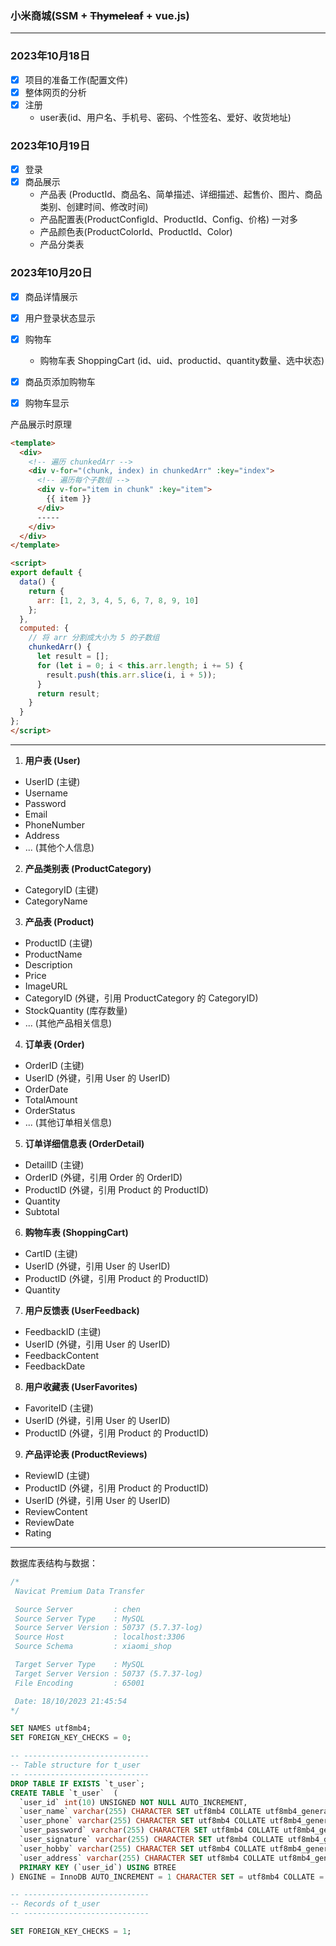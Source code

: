 ### 小米商城(SSM + ~~Thymeleaf~~ + vue.js)

---

### 2023年10月18日 

- [x] 项目的准备工作(配置文件)
- [x] 整体网页的分析
- [x] 注册
  - user表(id、用户名、手机号、密码、个性签名、爱好、收货地址)

### 2023年10月19日

- [x] 登录
- [x] 商品展示
  - 产品表 (ProductId、商品名、简单描述、详细描述、起售价、图片、商品类别、创建时间、修改时间)
  - 产品配置表(ProductConfigId、ProductId、Config、价格) 一对多
  - 产品颜色表(ProductColorId、ProductId、Color)
  - 产品分类表

### 2023年10月20日

- [x] 商品详情展示
- [x] 用户登录状态显示
- [x] 购物车
  - 购物车表 ShoppingCart (id、uid、productid、quantity数量、选中状态)
- [x] 商品页添加购物车
- [x] 购物车显示


产品展示时原理
```html
<template>
  <div>
    <!-- 遍历 chunkedArr -->
    <div v-for="(chunk, index) in chunkedArr" :key="index">
      <!-- 遍历每个子数组 -->
      <div v-for="item in chunk" :key="item">
        {{ item }}
      </div>
      -----
    </div>
  </div>
</template>

<script>
export default {
  data() {
    return {
      arr: [1, 2, 3, 4, 5, 6, 7, 8, 9, 10]
    };
  },
  computed: {
    // 将 arr 分割成大小为 5 的子数组
    chunkedArr() {
      let result = [];
      for (let i = 0; i < this.arr.length; i += 5) {
        result.push(this.arr.slice(i, i + 5));
      }
      return result;
    }
  }
};
</script>

```

---

1. **用户表 (User)**
  - UserID (主键)
  - Username
  - Password
  - Email
  - PhoneNumber
  - Address
  - ... (其他个人信息)

2. **产品类别表 (ProductCategory)**
  - CategoryID (主键)
  - CategoryName

3. **产品表 (Product)**
  - ProductID (主键)
  - ProductName
  - Description
  - Price
  - ImageURL
  - CategoryID (外键，引用 ProductCategory 的 CategoryID)
  - StockQuantity (库存数量)
  - ... (其他产品相关信息)

4. **订单表 (Order)**
  - OrderID (主键)
  - UserID (外键，引用 User 的 UserID)
  - OrderDate
  - TotalAmount
  - OrderStatus
  - ... (其他订单相关信息)

5. **订单详细信息表 (OrderDetail)**
  - DetailID (主键)
  - OrderID (外键，引用 Order 的 OrderID)
  - ProductID (外键，引用 Product 的 ProductID)
  - Quantity
  - Subtotal

6. **购物车表 (ShoppingCart)**
  - CartID (主键)
  - UserID (外键，引用 User 的 UserID)
  - ProductID (外键，引用 Product 的 ProductID)
  - Quantity

7. **用户反馈表 (UserFeedback)**
  - FeedbackID (主键)
  - UserID (外键，引用 User 的 UserID)
  - FeedbackContent
  - FeedbackDate

8. **用户收藏表 (UserFavorites)**
  - FavoriteID (主键)
  - UserID (外键，引用 User 的 UserID)
  - ProductID (外键，引用 Product 的 ProductID)

9. **产品评论表 (ProductReviews)**
  - ReviewID (主键)
  - ProductID (外键，引用 Product 的 ProductID)
  - UserID (外键，引用 User 的 UserID)
  - ReviewContent
  - ReviewDate
  - Rating

---

数据库表结构与数据：

```sql
/*
 Navicat Premium Data Transfer

 Source Server         : chen
 Source Server Type    : MySQL
 Source Server Version : 50737 (5.7.37-log)
 Source Host           : localhost:3306
 Source Schema         : xiaomi_shop

 Target Server Type    : MySQL
 Target Server Version : 50737 (5.7.37-log)
 File Encoding         : 65001

 Date: 18/10/2023 21:45:54
*/

SET NAMES utf8mb4;
SET FOREIGN_KEY_CHECKS = 0;

-- ----------------------------
-- Table structure for t_user
-- ----------------------------
DROP TABLE IF EXISTS `t_user`;
CREATE TABLE `t_user`  (
  `user_id` int(10) UNSIGNED NOT NULL AUTO_INCREMENT,
  `user_name` varchar(255) CHARACTER SET utf8mb4 COLLATE utf8mb4_general_ci NULL DEFAULT NULL,
  `user_phone` varchar(255) CHARACTER SET utf8mb4 COLLATE utf8mb4_general_ci NULL DEFAULT NULL,
  `user_password` varchar(255) CHARACTER SET utf8mb4 COLLATE utf8mb4_general_ci NULL DEFAULT NULL,
  `user_signature` varchar(255) CHARACTER SET utf8mb4 COLLATE utf8mb4_general_ci NULL DEFAULT NULL COMMENT '个性签名',
  `user_hobby` varchar(255) CHARACTER SET utf8mb4 COLLATE utf8mb4_general_ci NULL DEFAULT NULL,
  `user_address` varchar(255) CHARACTER SET utf8mb4 COLLATE utf8mb4_general_ci NULL DEFAULT NULL,
  PRIMARY KEY (`user_id`) USING BTREE
) ENGINE = InnoDB AUTO_INCREMENT = 1 CHARACTER SET = utf8mb4 COLLATE = utf8mb4_general_ci ROW_FORMAT = Dynamic;

-- ----------------------------
-- Records of t_user
-- ----------------------------

SET FOREIGN_KEY_CHECKS = 1;

```